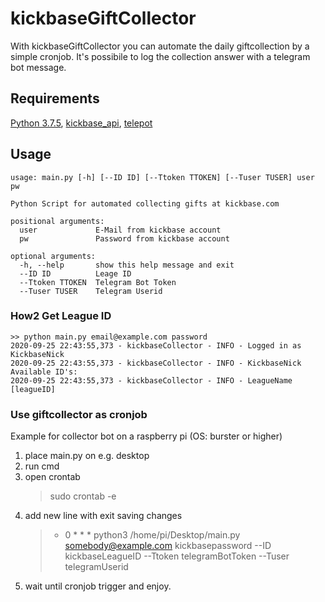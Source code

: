 # kickbaseGiftCollector
With kickbaseGiftCollector you can automate the daily giftcollection by a simple cronjob. It's possibile to log the collection answer with a telegram bot message.
## Requirements
[Python 3.7.5](https://github.com/python), [kickbase_api](https://github.com/kevinskyba/kickbase-api-python/), [telepot](https://github.com/nickoala/telepot)

## Usage

    usage: main.py [-h] [--ID ID] [--Ttoken TTOKEN] [--Tuser TUSER] user pw
    
    Python Script for automated collecting gifts at kickbase.com
    
    positional arguments:
      user             E-Mail from kickbase account
      pw               Password from kickbase account
    
    optional arguments:
      -h, --help       show this help message and exit
      --ID ID          Leage ID
      --Ttoken TTOKEN  Telegram Bot Token
      --Tuser TUSER    Telegram Userid

### How2 Get League ID

    >> python main.py email@example.com password
    2020-09-25 22:43:55,373 - kickbaseCollector - INFO - Logged in as KickbaseNick
    2020-09-25 22:43:55,373 - kickbaseCollector - INFO - KickbaseNick Available ID's: 
    2020-09-25 22:43:55,373 - kickbaseCollector - INFO - LeagueName [leagueID]
### Use giftcollector as cronjob
Example for collector bot on a raspberry pi (OS: burster or higher)

 1. place main.py on e.g. desktop 
 2. run cmd
 3. open crontab
    > sudo crontab -e
 4. add new line with exit saving changes
    > * 0 * * * python3 /home/pi/Desktop/main.py somebody@example.com kickbasepassword --ID kickbaseLeagueID --Ttoken telegramBotToken --Tuser telegramUserid
 5. wait until cronjob trigger and enjoy.



